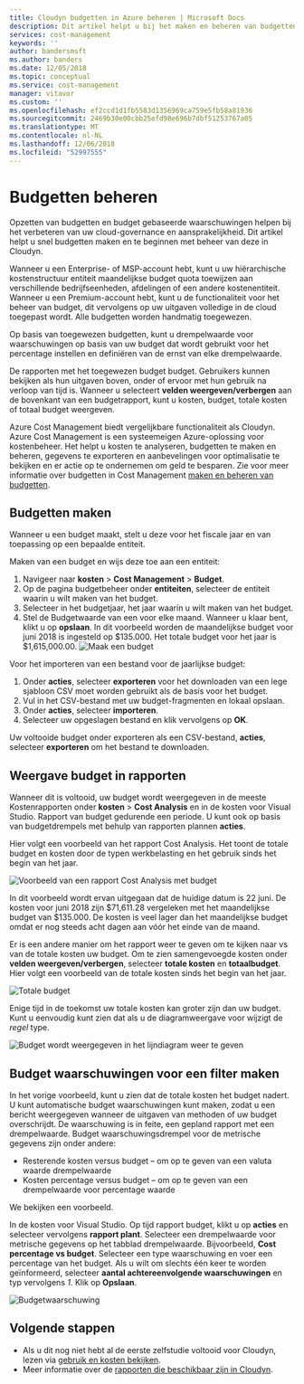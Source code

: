 ```yaml
---
title: Cloudyn budgetten in Azure beheren | Microsoft Docs
description: Dit artikel helpt u bij het maken en beheren van budgetten in Cloudyn.
services: cost-management
keywords: ''
author: bandersmsft
ms.author: banders
ms.date: 12/05/2018
ms.topic: conceptual
ms.service: cost-management
manager: vitavor
ms.custom: ''
ms.openlocfilehash: ef2ccd1d1fb5583d1356969ca759e5fb58a81936
ms.sourcegitcommit: 2469b30e00cbb25efd98e696b7dbf51253767a05
ms.translationtype: MT
ms.contentlocale: nl-NL
ms.lasthandoff: 12/06/2018
ms.locfileid: "52997555"
---
```

# <a name="manage-budgets"></a>Budgetten beheren

Opzetten van budgetten en budget gebaseerde waarschuwingen helpen bij het verbeteren van uw cloud-governance en aansprakelijkheid. Dit artikel helpt u snel budgetten maken en te beginnen met beheer van deze in Cloudyn.

Wanneer u een Enterprise- of MSP-account hebt, kunt u uw hiërarchische kostenstructuur entiteit maandelijkse budget quota toewijzen aan verschillende bedrijfseenheden, afdelingen of een andere kostenentiteit. Wanneer u een Premium-account hebt, kunt u de functionaliteit voor het beheer van budget, dit vervolgens op uw uitgaven volledige in de cloud toegepast wordt. Alle budgetten worden handmatig toegewezen.

Op basis van toegewezen budgetten, kunt u drempelwaarde voor waarschuwingen op basis van uw budget dat wordt gebruikt voor het percentage instellen en definiëren van de ernst van elke drempelwaarde.

De rapporten met het toegewezen budget budget. Gebruikers kunnen bekijken als hun uitgaven boven, onder of ervoor met hun gebruik na verloop van tijd is. Wanneer u selecteert **velden weergeven/verbergen** aan de bovenkant van een budgetrapport, kunt u kosten, budget, totale kosten of totaal budget weergeven.

Azure Cost Management biedt vergelijkbare functionaliteit als Cloudyn. Azure Cost Management is een systeemeigen Azure-oplossing voor kostenbeheer. Het helpt u kosten te analyseren, budgetten te maken en beheren, gegevens te exporteren en aanbevelingen voor optimalisatie te bekijken en er actie op te ondernemen om geld te besparen. Zie voor meer informatie over budgetten in Cost Management [maken en beheren van budgetten](tutorial-acm-create-budgets.md).

## <a name="create-budgets"></a>Budgetten maken

Wanneer u een budget maakt, stelt u deze voor het fiscale jaar en van toepassing op een bepaalde entiteit.

Maken van een budget en wijs deze toe aan een entiteit:

1. Navigeer naar **kosten** &gt; **Cost Management** &gt; **Budget**.
2. Op de pagina budgetbeheer onder **entiteiten**, selecteer de entiteit waarin u wilt maken van het budget.
3. Selecteer in het budgetjaar, het jaar waarin u wilt maken van het budget.
4. Stel de Budgetwaarde van een voor elke maand. Wanneer u klaar bent, klikt u op **opslaan**.
In dit voorbeeld worden de maandelijkse budget voor juni 2018 is ingesteld op $135.000. Het totale budget voor het jaar is $1,615,000.00.
![Maak een budget](./media/manage-budgets/set-budget.png)


Voor het importeren van een bestand voor de jaarlijkse budget:

1. Onder **acties**, selecteer **exporteren** voor het downloaden van een lege sjabloon CSV moet worden gebruikt als de basis voor het budget.
2. Vul in het CSV-bestand met uw budget-fragmenten en lokaal opslaan.
3. Onder **acties**, selecteer **importeren**.
4. Selecteer uw opgeslagen bestand en klik vervolgens op **OK**.

Uw voltooide budget onder exporteren als een CSV-bestand, **acties**, selecteer **exporteren** om het bestand te downloaden.

## <a name="view-budget-in-reports"></a>Weergave budget in rapporten

Wanneer dit is voltooid, uw budget wordt weergegeven in de meeste Kostenrapporten onder **kosten** &gt; **Cost Analysis** en in de kosten voor Visual Studio. Rapport van budget gedurende een periode. U kunt ook op basis van budgetdrempels met behulp van rapporten plannen **acties**.

Hier volgt een voorbeeld van het rapport Cost Analysis. Het toont de totale budget en kosten door de typen werkbelasting en het gebruik sinds het begin van het jaar.

![Voorbeeld van een rapport Cost Analysis met budget](./media/manage-budgets/cost-analysis-budget-example.png)

In dit voorbeeld wordt ervan uitgegaan dat de huidige datum is 22 juni. De kosten voor juni 2018 zijn $71,611.28 vergeleken met het maandelijkse budget van $135.000. De kosten is veel lager dan het maandelijkse budget omdat er nog steeds acht dagen aan vóór het einde van de maand.

Er is een andere manier om het rapport weer te geven om te kijken naar vs van de totale kosten uw budget. Om te zien samengevoegde kosten onder **velden weergeven/verbergen**, selecteer **totale kosten** en **totaalbudget**. Hier volgt een voorbeeld van de totale kosten sinds het begin van het jaar.

![Totale budget](./media/manage-budgets/accumulated-budget.png)

Enige tijd in de toekomst uw totale kosten kan groter zijn dan uw budget. Kunt u eenvoudig kunt zien dat als u de diagramweergave voor wijzigt de _regel_ type.

![Budget wordt weergegeven in het lijndiagram weer te geven](./media/manage-budgets/budget-line.png)

## <a name="create-budget-alerts-for-a-filter"></a>Budget waarschuwingen voor een filter maken

In het vorige voorbeeld, kunt u zien dat de totale kosten het budget nadert. U kunt automatische budget waarschuwingen kunt maken, zodat u een bericht weergegeven wanneer de uitgaven van methoden of uw budget overschrijdt. De waarschuwing is in feite, een gepland rapport met een drempelwaarde. Budget waarschuwingsdrempel voor de metrische gegevens zijn onder andere:

- Resterende kosten versus budget – om op te geven van een valuta waarde drempelwaarde
- Kosten percentage versus budget – om op te geven van een drempelwaarde voor percentage waarde

We bekijken een voorbeeld.

In de kosten voor Visual Studio. Op tijd rapport budget, klikt u op **acties** en selecteer vervolgens **rapport plant**. Selecteer een drempelwaarde voor metrische gegevens op het tabblad drempelwaarde. Bijvoorbeeld, **Cost percentage vs budget**. Selecteer een type waarschuwing en voer een percentage van het budget. Als u wilt om slechts één keer te worden geïnformeerd, selecteer **aantal achtereenvolgende waarschuwingen** en typ vervolgens _1_. Klik op **Opslaan**.

![Budgetwaarschuwing](./media/manage-budgets/budget-alert.png)

## <a name="next-steps"></a>Volgende stappen

- Als u dit nog niet hebt al de eerste zelfstudie voltooid voor Cloudyn, lezen via [gebruik en kosten bekijken](tutorial-review-usage.md).
- Meer informatie over de [rapporten die beschikbaar zijn in Cloudyn](use-reports.md).
